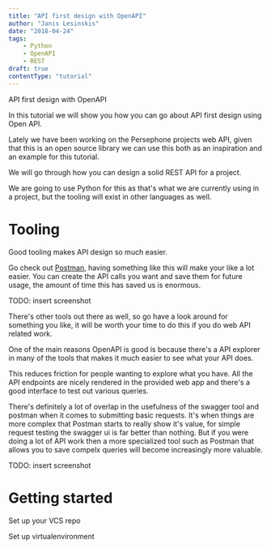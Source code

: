 ```yaml
---
title: "API first design with OpenAPI"
author: "Janis Lesinskis"
date: "2018-04-24"
tags:
    - Python
    - OpenAPI
    - REST
draft: true
contentType: "tutorial"
---
```


API first design with OpenAPI

In this tutorial we will show you how you can go about API first design using Open API.

<!-- end excerpt -->

Lately we have been working on the Persephone projects web API, given that this is an open source library we can use this both as an inspiration and an example for this tutorial.

We will go through how you can design a solid REST API for a project.

We are going to use Python for this as that's what we are currently using in a project, but the tooling will exist in other languages as well.

# Tooling

Good tooling makes API design so much easier.

Go check out [Postman](https://www.getpostman.com/), having something like this will make your like a lot easier.
You can create the API calls you want and save them for future usage, the amount of time this has saved us is enormous.

TODO: insert screenshot

There's other tools out there as well, so go have a look around for something you like, it will be worth your time to do this if you do web API related work.

One of the main reasons OpenAPI is good is because there's a API explorer in many of the tools that makes it much easier to see what your API does.

This reduces friction for people wanting to explore what you have. All the API endpoints are nicely rendered in the provided web app and there's a good interface to test out various queries.

There's definitely a lot of overlap in the usefulness of the swagger tool and postman when it comes to submitting basic requests. It's when things are more complex that Postman starts to really show it's value, for simple request testing the swagger ui is far better than nothing. But if you were doing a lot of API work then a more specialized tool such as Postman that allows you to save compelx queries will become increasingly more valuable.


TODO: insert screenshot


# Getting started

Set up your VCS repo

Set up virtualenvironment